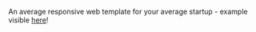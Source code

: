 An average responsive web template for your average startup - example visible [here](https://vaughnanton.github.io/tindog/)!
